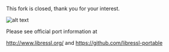 This fork is closed, thank you for your interest.

![alt text](http://www.libressl.org/ChePuff.jpg "LibreSSL")

Please see official port information at

http://www.libressl.org/ and https://github.com/libressl-portable
